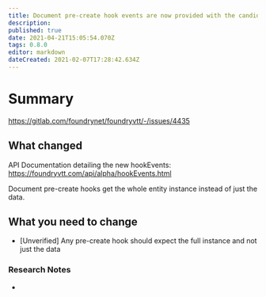 ```yaml
---
title: Document pre-create hook events are now provided with the candidate Document instance instead of merely the raw data object provided for the creation.
description: 
published: true
date: 2021-04-21T15:05:54.070Z
tags: 0.8.0
editor: markdown
dateCreated: 2021-02-07T17:28:42.634Z
---
```


# Summary
https://gitlab.com/foundrynet/foundryvtt/-/issues/4435

## What changed
API Documentation detailing the new hookEvents: https://foundryvtt.com/api/alpha/hookEvents.html

Document pre-create hooks get the whole entity instance instead of just the data.

## What you need to change

- [Unverified] Any pre-create hook should expect the full instance and not just the data

### Research Notes

- 